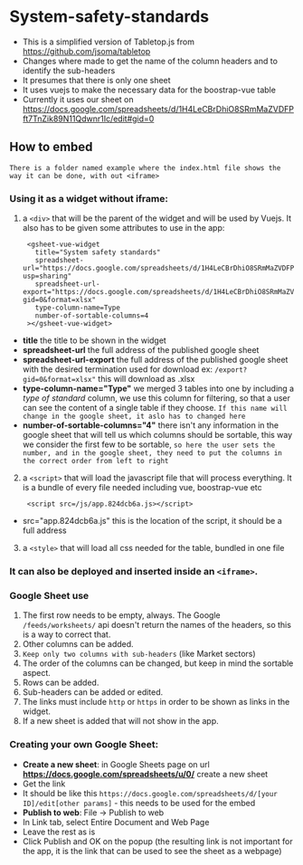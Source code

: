 # System-safety-standards

 * This is a simplified version of Tabletop.js from https://github.com/jsoma/tabletop
 * Changes where made to get the name of the column headers and to identify the sub-headers
 * It presumes that there is only one sheet
 * It uses vuejs to make the necessary data for the boostrap-vue table
 * Currently it uses our sheet on https://docs.google.com/spreadsheets/d/1H4LeCBrDhiO8SRmMaZVDFPft7TnZik89N11Qdwnr1Ic/edit#gid=0

 ## How to embed

`There is a folder named example where the index.html file shows the way it can be done, with out <iframe>`

### Using it as a widget without iframe:
1. a `<div>` that will be the parent of the widget and will be used by Vuejs. It also has to be given some attributes to use in the app:

        <gsheet-vue-widget
          title="System safety standards"
          spreadsheet-url="https://docs.google.com/spreadsheets/d/1H4LeCBrDhiO8SRmMaZVDFPft7TnZik89N11Qdwnr1Ic/edit?usp=sharing"
          spreadsheet-url-export="https://docs.google.com/spreadsheets/d/1H4LeCBrDhiO8SRmMaZVDFPft7TnZik89N11Qdwnr1Ic/export?gid=0&format=xlsx"
          type-column-name=Type
          number-of-sortable-columns=4
        ></gsheet-vue-widget>

* __title__ the title to be shown in the widget
* __spreadsheet-url__ the full address of the published google sheet
* __spreadsheet-url-export__ the full address of the published google sheet with the desired termination used for download ex: `/export?gid=0&format=xlsx"` this will download as .xlsx
* __type-column-name="Type"__ we merged 3 tables into one by including a _type of standard_ column, we use this column for filtering, so that a user can see the content of a single table if they choose. `If this name will change in the google sheet, it aslo has to changed here`
* __number-of-sortable-columns="4"__ there isn't any information in the google sheet that will tell us which columns should be sortable, this way we consider the first few to be sortable, `so here the user sets the number, and in the google sheet, they need to put the columns in the correct order from left to right`

2. a `<script>` that will load the javascript file that will process everything. It is a bundle of every file needed including vue, boostrap-vue etc

        <script src=/js/app.824dcb6a.js></script>

* src="app.824dcb6a.js" this is the location of the script, it should be a full address

3. a `<style>` that will load all css needed for the table, bundled in one file
### It can also be deployed and inserted inside an `<iframe>`.

### Google Sheet use
1. The first row needs to be empty, always. The Google `/feeds/worksheets/` api doesn't return the names of the headers, so this is a way to correct that.
1. Other columns can be added.
1. `Keep only two columns with sub-headers` (like Market sectors)
1. The order of the columns can be changed, but keep in mind the sortable aspect.
1. Rows can be added.
1. Sub-headers can be added or edited.
1. The links must include `http` or `https` in order to be shown as links in the widget.
1. If a new sheet is added that will not show in the app.

### Creating your own Google Sheet:
* __Create a new sheet__: in Google Sheets page on url __https://docs.google.com/spreadsheets/u/0/__ create a new sheet
* Get the link
* It should be like this `https://docs.google.com/spreadsheets/d/[your ID]/edit[other params]` - this needs to be used for the embed
* __Publish to web__: File -> Publish to web
* In Link tab, select Entire Document and Web Page
* Leave the rest as is
* Click Publish and OK on the popup (the resulting link is not important for the app, it is the link that can be used to see the sheet as a webpage)
